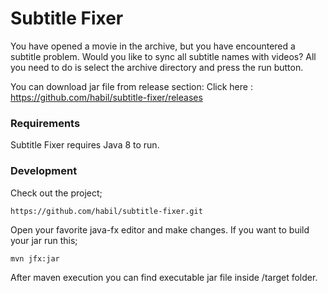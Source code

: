 # Subtitle Fixer

You have opened a movie in the archive, but you have encountered a subtitle problem. Would you like to sync all subtitle names with videos?
All you need to do is select the archive directory and press the run button.

You can download jar file from release section: Click here : https://github.com/habil/subtitle-fixer/releases

### Requirements

Subtitle Fixer requires Java 8 to run.

### Development
Check out the project;
````
https://github.com/habil/subtitle-fixer.git
````
Open your favorite java-fx editor and make changes. If you want to build your jar run this;
````
mvn jfx:jar
````

After maven execution you can find executable jar file inside /target folder.
